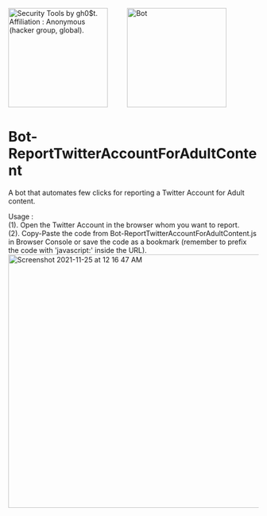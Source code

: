<img src="https://i.pinimg.com/originals/23/a1/1f/23a11f14ab93d3ed4541960141e380ad.gif" width="200" alt="Security Tools by gh0$t. Affiliation : Anonymous (hacker group, global)." title="Security Tools by gh0$t. Affiliation : Anonymous (hacker group, global)." />&nbsp;&nbsp;&nbsp;&nbsp;&nbsp;&nbsp;&nbsp;&nbsp;&nbsp;&nbsp;<img src="https://freepngimg.com/thumb/terminator/21148-9-terminator-picture.png" width="200" title="Bot" alt="Bot" />  

# Bot-ReportTwitterAccountForAdultContent
A bot that automates few clicks for reporting a Twitter Account for Adult content.  

Usage :  
(1). Open the Twitter Account in the browser whom you want to report.  
(2). Copy-Paste the code from Bot-ReportTwitterAccountForAdultContent.js in Browser Console or save the code as a bookmark (remember to prefix the code with 'javascript:' inside the URL).
<img width="510" alt="Screenshot 2021-11-25 at 12 16 47 AM" src="https://user-images.githubusercontent.com/6196046/143296862-5ec9458b-ad7c-4e09-970e-286cee5e6b89.png">

